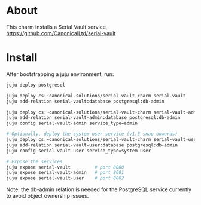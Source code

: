 # About
This charm installs a Serial Vault service, https://github.com/CanonicalLtd/serial-vault

# Install
After bootstrapping a juju environment, run:
```bash
juju deploy postgresql

juju deploy cs:~canonical-solutions/serial-vault-charm serial-vault         # The signing service
juju add-relation serial-vault:database postgresql:db-admin

juju deploy cs:~canonical-solutions/serial-vault-charm serial-vault-admin   # The admin service
juju add-relation serial-vault-admin:database postgresql:db-admin
juju config serial-vault-admin service_type=admin

# Optionally, deploy the system-user service (v1.5 snap onwards)
juju deploy cs:~canonical-solutions/serial-vault-charm serial-vault-user   # The system-user service
juju add-relation serial-vault-user:database postgresql:db-admin
juju config serial-vault-user service_type=system-user

# Expose the services
juju expose serial-vault         # port 8080
juju expose serial-vault-admin   # port 8081
juju expose serial-vault-user    # port 8082
```

Note: the db-admin relation is needed for the PostgreSQL service currently to avoid object ownership issues.
